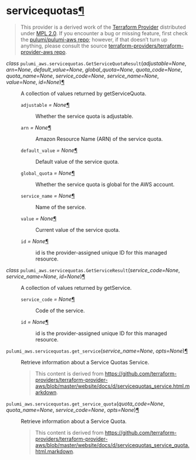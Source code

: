---
---

<div class="section" id="servicequotas">
<h1>servicequotas<a class="headerlink" href="#servicequotas" title="Permalink to this headline">¶</a></h1>
<blockquote>
<div>This provider is a derived work of the <a class="reference external" href="https://github.com/terraform-providers/terraform-provider-aws">Terraform Provider</a> distributed under
<a class="reference external" href="https://www.mozilla.org/en-US/MPL/2.0/">MPL 2.0</a>. If you encounter a bug or missing feature, first check the
<a class="reference external" href="https://github.com/pulumi/pulumi-aws/issues">pulumi/pulumi-aws repo</a>; however, if that doesn’t turn up
anything, please consult the source <a class="reference external" href="https://github.com/terraform-providers/terraform-provider-aws/issues">terraform-providers/terraform-provider-aws repo</a>.</div></blockquote>
<span class="target" id="module-pulumi_aws.servicequotas"></span><dl class="class">
<dt id="pulumi_aws.servicequotas.GetServiceQuotaResult">
<em class="property">class </em><code class="descclassname">pulumi_aws.servicequotas.</code><code class="descname">GetServiceQuotaResult</code><span class="sig-paren">(</span><em>adjustable=None</em>, <em>arn=None</em>, <em>default_value=None</em>, <em>global_quota=None</em>, <em>quota_code=None</em>, <em>quota_name=None</em>, <em>service_code=None</em>, <em>service_name=None</em>, <em>value=None</em>, <em>id=None</em><span class="sig-paren">)</span><a class="headerlink" href="#pulumi_aws.servicequotas.GetServiceQuotaResult" title="Permalink to this definition">¶</a></dt>
<dd><p>A collection of values returned by getServiceQuota.</p>
<dl class="attribute">
<dt id="pulumi_aws.servicequotas.GetServiceQuotaResult.adjustable">
<code class="descname">adjustable</code><em class="property"> = None</em><a class="headerlink" href="#pulumi_aws.servicequotas.GetServiceQuotaResult.adjustable" title="Permalink to this definition">¶</a></dt>
<dd><p>Whether the service quota is adjustable.</p>
</dd></dl>

<dl class="attribute">
<dt id="pulumi_aws.servicequotas.GetServiceQuotaResult.arn">
<code class="descname">arn</code><em class="property"> = None</em><a class="headerlink" href="#pulumi_aws.servicequotas.GetServiceQuotaResult.arn" title="Permalink to this definition">¶</a></dt>
<dd><p>Amazon Resource Name (ARN) of the service quota.</p>
</dd></dl>

<dl class="attribute">
<dt id="pulumi_aws.servicequotas.GetServiceQuotaResult.default_value">
<code class="descname">default_value</code><em class="property"> = None</em><a class="headerlink" href="#pulumi_aws.servicequotas.GetServiceQuotaResult.default_value" title="Permalink to this definition">¶</a></dt>
<dd><p>Default value of the service quota.</p>
</dd></dl>

<dl class="attribute">
<dt id="pulumi_aws.servicequotas.GetServiceQuotaResult.global_quota">
<code class="descname">global_quota</code><em class="property"> = None</em><a class="headerlink" href="#pulumi_aws.servicequotas.GetServiceQuotaResult.global_quota" title="Permalink to this definition">¶</a></dt>
<dd><p>Whether the service quota is global for the AWS account.</p>
</dd></dl>

<dl class="attribute">
<dt id="pulumi_aws.servicequotas.GetServiceQuotaResult.service_name">
<code class="descname">service_name</code><em class="property"> = None</em><a class="headerlink" href="#pulumi_aws.servicequotas.GetServiceQuotaResult.service_name" title="Permalink to this definition">¶</a></dt>
<dd><p>Name of the service.</p>
</dd></dl>

<dl class="attribute">
<dt id="pulumi_aws.servicequotas.GetServiceQuotaResult.value">
<code class="descname">value</code><em class="property"> = None</em><a class="headerlink" href="#pulumi_aws.servicequotas.GetServiceQuotaResult.value" title="Permalink to this definition">¶</a></dt>
<dd><p>Current value of the service quota.</p>
</dd></dl>

<dl class="attribute">
<dt id="pulumi_aws.servicequotas.GetServiceQuotaResult.id">
<code class="descname">id</code><em class="property"> = None</em><a class="headerlink" href="#pulumi_aws.servicequotas.GetServiceQuotaResult.id" title="Permalink to this definition">¶</a></dt>
<dd><p>id is the provider-assigned unique ID for this managed resource.</p>
</dd></dl>

</dd></dl>

<dl class="class">
<dt id="pulumi_aws.servicequotas.GetServiceResult">
<em class="property">class </em><code class="descclassname">pulumi_aws.servicequotas.</code><code class="descname">GetServiceResult</code><span class="sig-paren">(</span><em>service_code=None</em>, <em>service_name=None</em>, <em>id=None</em><span class="sig-paren">)</span><a class="headerlink" href="#pulumi_aws.servicequotas.GetServiceResult" title="Permalink to this definition">¶</a></dt>
<dd><p>A collection of values returned by getService.</p>
<dl class="attribute">
<dt id="pulumi_aws.servicequotas.GetServiceResult.service_code">
<code class="descname">service_code</code><em class="property"> = None</em><a class="headerlink" href="#pulumi_aws.servicequotas.GetServiceResult.service_code" title="Permalink to this definition">¶</a></dt>
<dd><p>Code of the service.</p>
</dd></dl>

<dl class="attribute">
<dt id="pulumi_aws.servicequotas.GetServiceResult.id">
<code class="descname">id</code><em class="property"> = None</em><a class="headerlink" href="#pulumi_aws.servicequotas.GetServiceResult.id" title="Permalink to this definition">¶</a></dt>
<dd><p>id is the provider-assigned unique ID for this managed resource.</p>
</dd></dl>

</dd></dl>

<dl class="function">
<dt id="pulumi_aws.servicequotas.get_service">
<code class="descclassname">pulumi_aws.servicequotas.</code><code class="descname">get_service</code><span class="sig-paren">(</span><em>service_name=None</em>, <em>opts=None</em><span class="sig-paren">)</span><a class="headerlink" href="#pulumi_aws.servicequotas.get_service" title="Permalink to this definition">¶</a></dt>
<dd><p>Retrieve information about a Service Quotas Service.</p>
<blockquote>
<div>This content is derived from <a class="reference external" href="https://github.com/terraform-providers/terraform-provider-aws/blob/master/website/docs/d/servicequotas_service.html.markdown">https://github.com/terraform-providers/terraform-provider-aws/blob/master/website/docs/d/servicequotas_service.html.markdown</a>.</div></blockquote>
</dd></dl>

<dl class="function">
<dt id="pulumi_aws.servicequotas.get_service_quota">
<code class="descclassname">pulumi_aws.servicequotas.</code><code class="descname">get_service_quota</code><span class="sig-paren">(</span><em>quota_code=None</em>, <em>quota_name=None</em>, <em>service_code=None</em>, <em>opts=None</em><span class="sig-paren">)</span><a class="headerlink" href="#pulumi_aws.servicequotas.get_service_quota" title="Permalink to this definition">¶</a></dt>
<dd><p>Retrieve information about a Service Quota.</p>
<blockquote>
<div>This content is derived from <a class="reference external" href="https://github.com/terraform-providers/terraform-provider-aws/blob/master/website/docs/d/servicequotas_service_quota.html.markdown">https://github.com/terraform-providers/terraform-provider-aws/blob/master/website/docs/d/servicequotas_service_quota.html.markdown</a>.</div></blockquote>
</dd></dl>

</div>
